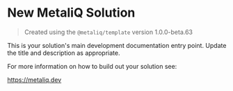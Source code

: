 # New MetaliQ Solution

> Created using the `@metaliq/template` version 1.0.0-beta.63

This is your solution's main development documentation entry point. Update the title and description as appropriate.

For more information on how to build out your solution see:

https://metaliq.dev
